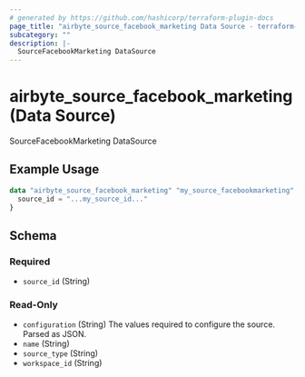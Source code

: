 ```yaml
---
# generated by https://github.com/hashicorp/terraform-plugin-docs
page_title: "airbyte_source_facebook_marketing Data Source - terraform-provider-airbyte"
subcategory: ""
description: |-
  SourceFacebookMarketing DataSource
---
```


# airbyte_source_facebook_marketing (Data Source)

SourceFacebookMarketing DataSource

## Example Usage

```terraform
data "airbyte_source_facebook_marketing" "my_source_facebookmarketing" {
  source_id = "...my_source_id..."
}
```

<!-- schema generated by tfplugindocs -->
## Schema

### Required

- `source_id` (String)

### Read-Only

- `configuration` (String) The values required to configure the source. Parsed as JSON.
- `name` (String)
- `source_type` (String)
- `workspace_id` (String)


